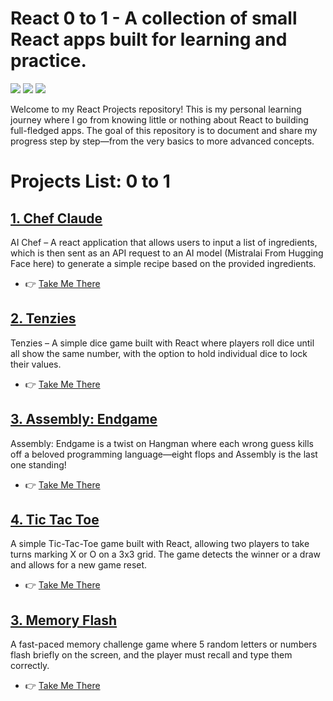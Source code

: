 # React 0 to 1 - A collection of small React apps built for learning and practice.
![](https://img.shields.io/github/repo-size/JayminGohil/react-0to1)
![](https://img.shields.io/github/forks/JayminGohil/react-0to1)
![](https://img.shields.io/github/stars/JayminGohil/react-0to1)

Welcome to my React Projects repository! This is my personal learning journey where I go from knowing little or nothing about React to building full-fledged apps. The goal of this repository is to document and share my progress step by step—from the very basics to more advanced concepts.

# Projects List: 0 to 1

## [1. Chef Claude](./chef_claude/)
AI Chef – A react application that allows users to input a list of ingredients, which is then sent as an API request to an AI model (Mistralai From Hugging Face here) to generate a simple recipe based on the provided ingredients.

- 👉 [Take Me There](./chef_claude/)

## [2. Tenzies](./tenzies/)
Tenzies – A simple dice game built with React where players roll dice     until all show the same number, with the option to hold individual dice to lock their values.

- 👉 [Take Me There](./tenzies/)

## [3. Assembly: Endgame](./assembly_endgame/)
Assembly: Endgame is a twist on Hangman where each wrong guess kills off a beloved programming language—eight flops and Assembly is the last one standing!

- 👉 [Take Me There](./assembly_endgame/)

## [4. Tic Tac Toe](./tic_tac_toe/)
A simple Tic-Tac-Toe game built with React, allowing two players to take turns marking X or O on a 3x3 grid. The game detects the winner or a draw and allows for a new game reset.

- 👉 [Take Me There](./tic_tac_toe/)

## [3. Memory Flash](./memory_flash/)
A fast-paced memory challenge game where 5 random letters or numbers flash briefly on the screen, and the player must recall and type them correctly.

- 👉 [Take Me There](./memory_flash/)


